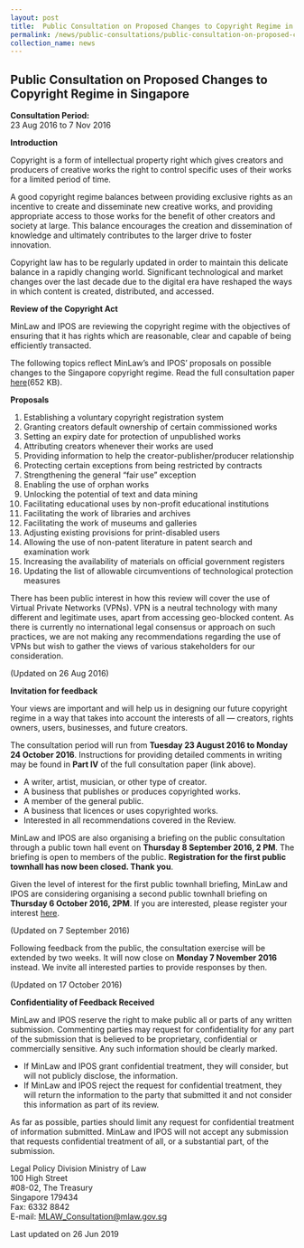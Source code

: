 ```yaml
---
layout: post
title:  Public Consultation on Proposed Changes to Copyright Regime in Singapore
permalink: /news/public-consultations/public-consultation-on-proposed-changes-to-copyright-regime-in-s
collection_name: news
---
```


Public Consultation on Proposed Changes to Copyright Regime in Singapore
---

**Consultation Period:**  
23 Aug 2016 to 7 Nov 2016

**Introduction**

Copyright is a form of intellectual property right which gives creators and producers of creative works the right to control specific uses of their works for a limited period of time.

A good copyright regime balances between providing exclusive rights as an incentive to create and disseminate new creative works, and providing appropriate access to those works for the benefit of other creators and society at large. This balance encourages the creation and dissemination of knowledge and ultimately contributes to the larger drive to foster innovation.

Copyright law has to be regularly updated in order to maintain this delicate balance in a rapidly changing world.  Significant technological and market changes over the last decade due to the digital era have reshaped the ways in which content is created, distributed, and accessed.

**Review of the Copyright Act**

MinLaw and IPOS are reviewing the copyright regime with the objectives of ensuring that it has rights which are reasonable, clear and capable of being efficiently transacted.

The following topics reflect MinLaw’s and IPOS’ proposals on possible changes to the Singapore copyright regime. Read the full consultation paper [here](/files/Public_Consultation_Paper_on_Proposed_Changes_to_Copyright_Regime_in_Singapore_August_2016.pdf/)(652 KB).

**Proposals**
<ol class="1">
  <li>Establishing a voluntary copyright registration system</li>
  <li>Granting creators default ownership of certain commissioned works</li>
  <li>Setting an expiry date for protection of unpublished works</li>
  <li>Attributing creators whenever their works are used</li>
  <li>Providing information to help the creator-publisher/producer relationship</li>
  <li>Protecting certain exceptions from being restricted by contracts</li>
  <li>Strengthening the general “fair use” exception</li>
  <li>Enabling the use of orphan works</li>
  <li>Unlocking the potential of text and data mining</li>
  <li>Facilitating educational uses by non-profit educational institutions</li>
  <li>Facilitating the work of libraries and archives</li>
  <li>Facilitating the work of museums and galleries</li>
  <li>Adjusting existing provisions for print-disabled users</li>
  <li>Allowing the use of non-patent literature in patent search and examination work</li>
  <li>Increasing the availability of materials on official government registers</li>
  <li>Updating the list of allowable circumventions of technological protection measures</li>
</ol>

There has been public interest in how this review will cover the use of Virtual Private Networks (VPNs). VPN is a neutral technology with many different and legitimate uses, apart from accessing geo-blocked content.  As there is currently no international legal consensus or approach on such practices, we are not making any recommendations regarding the use of VPNs but wish to gather the views of various stakeholders for our consideration.

(Updated on 26 Aug 2016)

**Invitation for feedback**

Your views are important and will help us in designing our future copyright regime in a way that takes into account the interests of all — creators, rights owners, users, businesses, and future creators.

The consultation period will run from **Tuesday 23 August 2016 to Monday 24 October 2016**. Instructions for providing detailed comments in writing may be found in **Part IV** of the full consultation paper (link above).

* A writer, artist, musician, or other type of creator.
* A business that publishes or produces copyrighted works.
* A member of the general public.
* A business that licences or uses copyrighted works.
* Interested in all recommendations covered in the Review.

MinLaw and IPOS are also organising a briefing on the public consultation through a public town hall event on **Thursday 8 September 2016, 2 PM**. The briefing is open to members of the public. **Registration for the first public townhall has now been closed. Thank you**.

Given the level of interest for the first public townhall briefing, MinLaw and IPOS are considering organising a second public townhall briefing on **Thursday 6 October 2016, 2PM**. If you are interested, please register your interest [here](#).

(Updated on 7 September 2016)

Following feedback from the public, the consultation exercise will be extended by two weeks. It will now close on **Monday 7 November 2016** instead. We invite all interested parties to provide responses by then.
 
(Updated on 17 October 2016)

**Confidentiality of Feedback Received**

MinLaw and IPOS reserve the right to make public all or parts of any written submission. Commenting parties may request for confidentiality for any part of the submission that is believed to be proprietary, confidential or commercially sensitive. Any such information should be clearly marked.

* If MinLaw and IPOS grant confidential treatment, they will consider, but will not publicly disclose, the information.
* If MinLaw and IPOS reject the request for confidential treatment, they will return the information to the party that submitted it and not consider this information as part of its review.

As far as possible, parties should limit any request for confidential treatment of information submitted. MinLaw and IPOS will not accept any submission that requests confidential treatment of all, or a substantial part, of the submission.

<p class="address-centered">
Legal Policy Division
Ministry of Law<br>
100 High Street<br>
#08-02, The Treasury<br>
Singapore 179434<br>
Fax: 6332 8842<br>
E-mail: <a href="mailto:MLAW_Consultation@mlaw.gov.sg">MLAW_Consultation@mlaw.gov.sg</a>
</p>

<p class="right-side-updated">Last updated on 26 Jun 2019</p>
